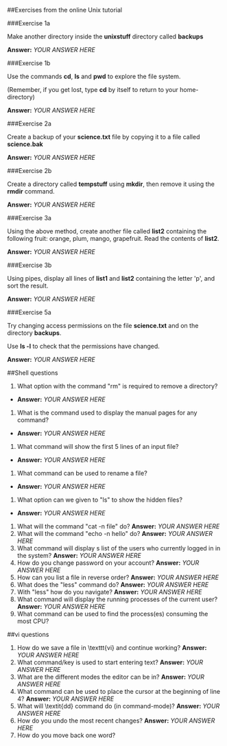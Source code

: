 ##Exercises from the online Unix tutorial

###Exercise 1a

Make another directory inside the **unixstuff** directory called **backups**

**Answer:** *YOUR ANSWER HERE*

###Exercise 1b

Use the commands **cd**, **ls** and **pwd** to explore the file system.

(Remember, if you get lost, type **cd** by itself to return to your home-directory)

**Answer:** *YOUR ANSWER HERE*

###Exercise 2a

Create a backup of your **science.txt** file by copying it to a file called **science.bak**

**Answer:** *YOUR ANSWER HERE*

###Exercise 2b

Create a directory called **tempstuff** using **mkdir**, then remove it using the **rmdir** command.

**Answer:** *YOUR ANSWER HERE*

###Exercise 3a

Using the above method, create another file called **list2** containing the following fruit: orange, plum, mango, grapefruit. Read the contents of **list2**.

**Answer:** *YOUR ANSWER HERE*

###Exercise 3b

Using pipes, display all lines of **list1** and **list2** containing the letter 'p', and sort the result.

**Answer:** *YOUR ANSWER HERE*

###Exercise 5a

Try changing access permissions on the file **science.txt** and on the directory **backups**.

Use **ls -l** to check that the permissions have changed.

**Answer:** *YOUR ANSWER HERE*

##Shell questions

1. What option with the command "rm" is required to remove a directory?
  - **Answer:** *YOUR ANSWER HERE*
1. What is the command used to display the manual pages for any command?
  - **Answer:** *YOUR ANSWER HERE*
1. What command will show the first 5 lines of an input file?
  - **Answer:** *YOUR ANSWER HERE*
1. What command can be used to rename a file?
  - **Answer:** *YOUR ANSWER HERE*
1. What option can we given to "ls" to show the hidden files?
  - **Answer:** *YOUR ANSWER HERE*
1. What will the command "cat -n file" do?
  **Answer:** *YOUR ANSWER HERE*
1. What will the command "echo -n hello" do?
  **Answer:** *YOUR ANSWER HERE*
1. What command will display s list of the users who currently logged in in the system?
  **Answer:** *YOUR ANSWER HERE*
1. How do you change password on your account?
  **Answer:** *YOUR ANSWER HERE*
1. How can you list a file in reverse order?
  **Answer:** *YOUR ANSWER HERE*
1. What does the "less" command do?
  **Answer:** *YOUR ANSWER HERE*
1. With "less" how do you navigate?
  **Answer:** *YOUR ANSWER HERE*
1. What command will display the running processes of the current user?
  **Answer:** *YOUR ANSWER HERE*
1. What command can be used to find the process(es) consuming the most CPU?


##vi questions
1. How do we save a file in \texttt{vi} and continue working?
  **Answer:** *YOUR ANSWER HERE*
1. What command/key is used to start entering text?
  **Answer:** *YOUR ANSWER HERE*
1. What are the different modes the editor can be in?
  **Answer:** *YOUR ANSWER HERE*
1. What command can be used to place the cursor at the beginning of line 4?
  **Answer:** *YOUR ANSWER HERE*
1. What will \textit{dd} command do (in command-mode)?
  **Answer:** *YOUR ANSWER HERE*
1. How do you undo the most recent changes?
  **Answer:** *YOUR ANSWER HERE*
1. How do you move back one word?

